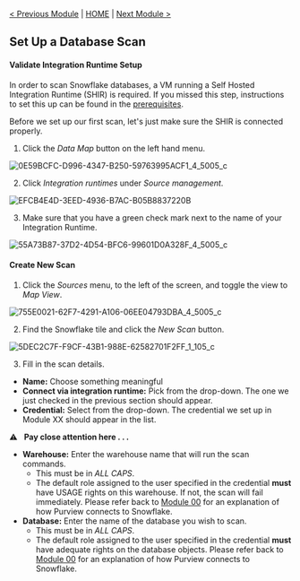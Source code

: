[< Previous Module](../modules/module04.md) | [HOME](../README.md) | [Next Module >](../modules/module06.md)

## Set Up a Database Scan


#### Validate Integration Runtime Setup

In order to scan Snowflake databases, a VM running a Self Hosted Integration Runtime (SHIR) is required. If you missed this step, instructions to set this up can be found in the [prerequisites](../README.md).

Before we set up our first scan, let's just make sure the SHIR is connected properly.

1. Click the _Data Map_ button on the left hand menu.

![0E59BCFC-D996-4347-B250-59763995ACF1_4_5005_c](https://user-images.githubusercontent.com/83224172/144645248-6a180bfa-a3c6-4360-9248-64cf63410072.jpeg)

2. Click _Integration runtimes_ under _Source management_.

![EFCB4E4D-3EED-4936-B7AC-B05B8837220B](https://user-images.githubusercontent.com/83224172/144645403-ea132461-b012-457e-a625-989cb888c5b4.png)

3. Make sure that you have a green check mark next to the name of your Integration Runtime.

![55A73B87-37D2-4D54-BFC6-99601D0A328F_4_5005_c](https://user-images.githubusercontent.com/83224172/144645851-97f9dbc2-549c-4d32-8c87-20cb1ae21c5e.jpeg)


#### Create New Scan

1. Click the _Sources_ menu, to the left of the screen, and toggle the view to _Map View_.

![755E0021-62F7-4291-A106-06EE04793DBA_4_5005_c](https://user-images.githubusercontent.com/83224172/144650081-079e4b36-5f7f-4d14-8c38-e86cbc572cce.jpeg)

2. Find the Snowflake tile and click the _New Scan_ button. 

![5DEC2C7F-F9CF-43B1-988E-62582701F2FF_1_105_c](https://user-images.githubusercontent.com/83224172/144650218-b1c01eed-7366-4170-a940-ee7984855772.jpeg)

3. Fill in the scan details.
  - **Name:** Choose something meaningful
  - **Connect via integration runtime:** Pick from the drop-down. The one we just checked in the previous section should appear.
  - **Credential:** Select from the drop-down. The credential we set up in Module XX should appear in the list.
 
⚠️ &nbsp; **Pay close attention here . . .**
  - **Warehouse:** Enter the warehouse name that will run the scan commands.
    - This must be in _ALL CAPS_.
    - The default role assigned to the user specified in the credential **must** have USAGE rights on this warehouse. If not, the scan will fail immediately. Please refer back to [Module 00](../modules/module00.md) for an explanation of how Purview connects to Snowflake.
  - **Database:** Enter the name of the database you wish to scan. 
     - This must be in _ALL CAPS_.
    - The default role assigned to the user specified in the credential **must** have adequate rights on the database objects. Please refer back to [Module 00](../modules/module00.md) for an explanation of how Purview connects to Snowflake.
